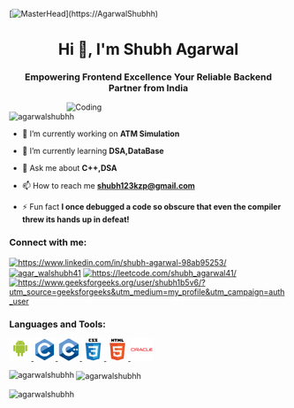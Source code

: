 [![MasterHead](https://1.bp.blogspot.com/-7A4WynwLsM...)](https://AgarwalShubhh)
<h1 align="center">Hi 👋, I'm Shubh Agarwal</h1>
<h3 align="center">Empowering Frontend Excellence Your Reliable Backend Partner from India</h3>
<img align="right" alt="Coding" width="400" src="https://cdn.dribbble.com/users/1162077/screenshots/3848914/programmer.gif">

<p align="left"> <img src="https://komarev.com/ghpvc/?username=agarwalshubhh&label=Profile%20views&color=0e75b6&style=flat" alt="agarwalshubhh" /> </p>

- 🔭 I’m currently working on **ATM Simulation**

- 🌱 I’m currently learning **DSA,DataBase**

- 💬 Ask me about **C++,DSA**

- 📫 How to reach me **shubh123kzp@gmail.com**

- ⚡ Fun fact **I once debugged a code so obscure that even the compiler threw its hands up in defeat!**

<h3 align="left">Connect with me:</h3>
<p align="left">
<a href="https://linkedin.com/in/https://www.linkedin.com/in/shubh-agarwal-98ab95253/" target="blank"><img align="center" src="https://raw.githubusercontent.com/rahuldkjain/github-profile-readme-generator/master/src/images/icons/Social/linked-in-alt.svg" alt="https://www.linkedin.com/in/shubh-agarwal-98ab95253/" height="30" width="40" /></a>
<a href="https://instagram.com/agar_walshubh41" target="blank"><img align="center" src="https://raw.githubusercontent.com/rahuldkjain/github-profile-readme-generator/master/src/images/icons/Social/instagram.svg" alt="agar_walshubh41" height="30" width="40" /></a>
<a href="https://www.leetcode.com/https://leetcode.com/shubh_agarwal41/" target="blank"><img align="center" src="https://raw.githubusercontent.com/rahuldkjain/github-profile-readme-generator/master/src/images/icons/Social/leet-code.svg" alt="https://leetcode.com/shubh_agarwal41/" height="30" width="40" /></a>
<a href="https://auth.geeksforgeeks.org/user/https://www.geeksforgeeks.org/user/shubh1b5v6/?utm_source=geeksforgeeks&utm_medium=my_profile&utm_campaign=auth_user" target="blank"><img align="center" src="https://raw.githubusercontent.com/rahuldkjain/github-profile-readme-generator/master/src/images/icons/Social/geeks-for-geeks.svg" alt="https://www.geeksforgeeks.org/user/shubh1b5v6/?utm_source=geeksforgeeks&utm_medium=my_profile&utm_campaign=auth_user" height="30" width="40" /></a>
</p>

<h3 align="left">Languages and Tools:</h3>
<p align="left"> <a href="https://developer.android.com" target="_blank" rel="noreferrer"> <img src="https://raw.githubusercontent.com/devicons/devicon/master/icons/android/android-original-wordmark.svg" alt="android" width="40" height="40"/> </a> <a href="https://www.cprogramming.com/" target="_blank" rel="noreferrer"> <img src="https://raw.githubusercontent.com/devicons/devicon/master/icons/c/c-original.svg" alt="c" width="40" height="40"/> </a> <a href="https://www.w3schools.com/cpp/" target="_blank" rel="noreferrer"> <img src="https://raw.githubusercontent.com/devicons/devicon/master/icons/cplusplus/cplusplus-original.svg" alt="cplusplus" width="40" height="40"/> </a> <a href="https://www.w3schools.com/css/" target="_blank" rel="noreferrer"> <img src="https://raw.githubusercontent.com/devicons/devicon/master/icons/css3/css3-original-wordmark.svg" alt="css3" width="40" height="40"/> </a> <a href="https://www.w3.org/html/" target="_blank" rel="noreferrer"> <img src="https://raw.githubusercontent.com/devicons/devicon/master/icons/html5/html5-original-wordmark.svg" alt="html5" width="40" height="40"/> </a> <a href="https://www.oracle.com/" target="_blank" rel="noreferrer"> <img src="https://raw.githubusercontent.com/devicons/devicon/master/icons/oracle/oracle-original.svg" alt="oracle" width="40" height="40"/> </a> </p>

<p><img align="left" src="https://github-readme-stats.vercel.app/api/top-langs?username=agarwalshubhh&show_icons=true&locale=en&layout=compact" alt="agarwalshubhh" /></p>

<p>&nbsp;<img align="center" src="https://github-readme-stats.vercel.app/api?username=agarwalshubhh&show_icons=true&locale=en" alt="agarwalshubhh" /></p>

<p><img align="center" src="https://github-readme-streak-stats.herokuapp.com/?user=agarwalshubhh&" alt="agarwalshubhh" /></p>
